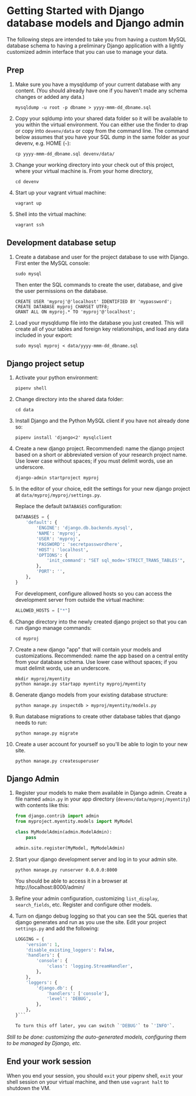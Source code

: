 # Getting Started with Django database models and Django admin

The following steps are intended to take you from having a custom
MySQL database schema to having a preliminary Django application
with a lightly customized admin interface that you can use to manage your
data.

## Prep

1. Make sure you have a mysqldump of your current database with any content.
  (You should already have one if you haven't made any schema changes or
  added any data.)

    `mysqldump -u root -p dbname > yyyy-mmm-dd_dbname.sql`

2. Copy your sqldump into your shared data folder so it will be available
   to you within the virtual environment.  You can either use the finder
   to drap or copy into `devenv/data` or copy from the command line. The command
   below assumes that you have your SQL dump in the same folder as your devenv,
   e.g. HOME (`~`):

   `cp yyyy-mmm-dd_dbname.sql devenv/data/`

3. Change your working directory into your check out of this project,
   where your virtual machine is.  From your home directory,

    `cd devenv`

4. Start up your vagrant virtual machine:

    `vagrant up`

5. Shell into the virtual machine:

    `vagrant ssh`

## Development database setup

1. Create a database and user for the project database to use with Django.
   First enter the MySQL console:

   `sudo mysql`

   Then enter the SQL commands to create the user, database, and give
   the user permissions on the database.

    ```
    CREATE USER 'myproj'@'localhost' IDENTIFIED BY 'mypassword';
    CREATE DATABASE myproj CHARSET UTF8;
    GRANT ALL ON myproj.* TO 'myproj'@'localhost';
    ```

2. Load your mysqldump file into the database you just created.  This will
   create all of your tables and foreign key relationships, and load any
   data included in your export:

    `sudo mysql myproj < data/yyyy-mmm-dd_dbname.sql`

## Django project setup

1. Activate your python environment:

    `pipenv shell`

2. Change directory into the shared data folder:

    `cd data`

3. Install Django and the Python MySQL client if you have not already done so:

    `pipenv install 'django<2' mysqlclient`

4. Create a new django project.  Recommended: name the django project based
   on a short or abbreviated version of your research project name.
   Use lower case without spaces; if you must delimit words, use an underscore.

    `django-admin startproject myproj`

5. In the editor of your choice, edit the settings for your new django
    project at `data/myproj/myproj/settings.py`.

    Replace the default `DATABASES` configuration:

    ```python
    DATABASES = {
        'default': {
            'ENGINE': 'django.db.backends.mysql',
            'NAME': 'myproj',
            'USER': 'myproj',
            'PASSWORD': 'secretpasswordhere',
            'HOST': 'localhost',
            'OPTIONS': {
                'init_command': "SET sql_mode='STRICT_TRANS_TABLES'",
            },
            'PORT': '',
        },
    }
    ```

    For development, configure allowed hosts so you can access
    the development server from outside the virtual machine:

    ```python
    ALLOWED_HOSTS = ["*"]
    ```

6. Change directory into the newly created django project so that you
    can run django manage commands:

    `cd myproj`

7. Create a new django "app" that will contain your models and
    customizations.  Recommended: name the app based on a central entity
    from your database schema.  Use lower case without spaces;
    if you must delimit words, use an underscore.

    ```
    mkdir myproj/myentity
    python manage.py startapp myentity myproj/myentity
    ```

8. Generate django models from your existing database structure:

    `python manage.py inspectdb > myproj/myentity/models.py`

9. Run database migrations to create other database tables that django
    needs to run:

    `python manage.py migrate`

10. Create a user account for yourself so you'll be able to login
    to your new site.

    `python manage.py createsuperuser`

## Django Admin

1. Register your models to make them available in Django admin.  Create
    a file named `admin.py` in your app directory (`devenv/data/myproj/myentity`)
    with contents like this:

    ```python
    from django.contrib import admin
    from myproject.myentity.models import MyModel

    class MyModelAdmin(admin.ModelAdmin):
        pass

    admin.site.register(MyModel, MyModelAdmin)
    ```

2. Start your django development server and log in to your admin site.

    `python manage.py runserver 0.0.0.0:8000`

    You should be able to access it in a browser at http://localhost:8000/admin/

3. Refine your admin configuration, customizing `list_display`,
    `search_fields`, etc.  Register and configure other models.

4. Turn on django debug logging so that you can see the SQL queries
    that django generates and run as you use the site.  Edit your
    project `settings.py` and add the following:

    ```python
    LOGGING = {
        'version': 1,
        'disable_existing_loggers': False,
        'handlers': {
            'console': {
                'class': 'logging.StreamHandler',
            },
        },
        'loggers': {
            'django.db': {
                'handlers': ['console'],
                'level': 'DEBUG',
            },
        },
    }```

    To turn this off later, you can switch `'DEBUG'` to `'INFO'`.


*Still to be done: customizing the auto-generated models, configuring
them to be managed by Django, etc.*


## End your work session

When you end your session, you should `exit` your pipenv shell, `exit` your
shell session on your virtual machine, and then use `vagrant halt` to
shutdown the VM.
